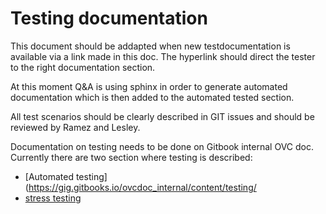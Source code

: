 # Testing documentation

This document should be addapted when new testdocumentation is available via a link made in this doc. The hyperlink should direct the tester to the right documentation section.

At this moment Q&A is using sphinx in order to generate automated documentation which is then added to the automated tested section.

All test scenarios should be clearly described in GIT issues and should be reviewed by Ramez and Lesley.

Documentation on testing needs to be done on Gitbook internal OVC doc. Currently there are two section where testing is described:  
- [Automated testing](https://gig.gitbooks.io/ovcdoc_internal/content/testing/
- [stress testing](https://github.com/0-complexity/ovcdoc_public/blob/master/Testing/StressTesting/Performance%20test%201.0/stress_tests.md)
